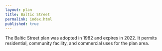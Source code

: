 ```yaml
---
layout: plan
title: Baltic Street
permalink: index.html
published: true
---
```


The Baltic Street plan was adopted in 1982 and expires in 2022. It permits residential, community facility, and commercial uses for the plan area.